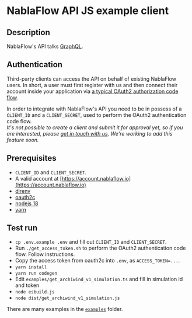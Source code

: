 # NablaFlow API JS example client

## Description

NablaFlow's API talks [GraphQL](https://graphql.org/).

## Authentication

Third-party clients can access the API on behalf of existing NablaFlow users. In short, a user must first register with us and then connect their account inside your application via [a typical OAuth2 authorization code flow](https://www.oauth.com/oauth2-servers/access-tokens/authorization-code-request/).

In order to integrate with NablaFlow's API you need to be in possess of a `CLIENT_ID` and a `CLIENT_SECRET`, used to perform the OAuth2 authentication code flow.  
_It's not possible to create a client and submit it for approval yet, so if you are interested, please [get in touch with us](https://nablaflow.io/en/contact). We're working to add this feature soon._

## Prerequisites

- `CLIENT_ID` and `CLIENT_SECRET`.
- A valid account at [https://account.nablaflow.io](https://account.nablaflow.io)
- [direnv](https://direnv.net/docs/installation.html)
- [oauth2c](https://github.com/cloudentity/oauth2c)
- [nodejs 18](https://nodejs.org/en)
- [yarn](https://yarnpkg.com/)

## Test run

- `cp .env.example .env` and fill out `CLIENT_ID` and `CLIENT_SECRET`.
- Run `./get_access_token.sh` to perform the OAuth2 authentication code flow. Follow instructions.
- Copy the access token from oauth2c into `.env`, as `ACCESS_TOKEN=...`.
- `yarn install`
- `yarn run codegen`
- Edit `examples/get_archiwind_v1_simulation.ts` and fill in simulation id and token
- `node esbuild.js`
- `node dist/get_archiwind_v1_simulation.js`

There are many examples in the [`examples`](examples/) folder.
